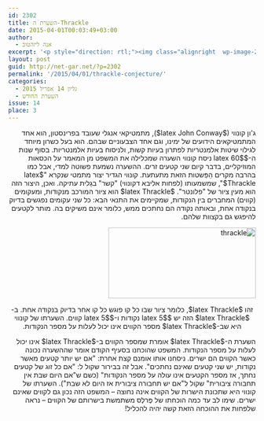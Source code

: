 ```yaml
---
id: 2302
title: השערת ה-Thrackle
date: 2015-04-01T00:03:49+03:00
author:
  - אנה ליזהטוב
excerpt: '<p style="direction: rtl;"><img class="alignright  wp-image-2421" src="{{site.baseurl}}/assets/img/2015/03/download.jpg" alt="download" width="108" height="138" />האם אתם יודעים מהו thrackle? אם אינכם מכירים את המילה הזאת אין לכם צורך להתבייש: זוהי מילה גאלית עתיקה, שפירושה "קשר". השערת החודש היא השערה שנראית פשוטה להפליא, אבל אני מבטיח לכם שכשתיכנסו לקרביה תסתבכו גם אתם בקשר!</p>'
layout: post
guid: http://net-gar.net/?p=2302
permalink: '/2015/04/01/thrackle-conjecture/'
categories:
  - גליון 14 אפריל 2015
  - השערת החודש
issue: 14
place: 3
---
```

<p style="direction: rtl;">
  ג'ון קונווי ($latex John Conway$), מתמטיקאי אנגלי שעובד בפרינסטון, הוא אחד המתמטיקאים הידועים של ימינו, וגם אחד הצבעוניים שבהם. הוא בעל כשרון מיוחד לגילוי שיטות אלמנטריות לפתרון בעיות קשות, ולניסוח בעיות אלמנטריות. בסוף שנות ה-$latex 60$ ניסח קונווי השערה שמכלילה את המשפט מן המאמר על הכסאות המוזיקליים, בדבר קיום שני קטעים זרים. ההשערה נשמעת פשוטה למדי, אבל כמו בהרבה מקרים הַפַּשטות הזאת מתעתעת. קונווי הגדיר יצור מתמטי שנקרא "$latex Thrackle$", שמשמעותו (לפחות אליבא דקונווי) "קשר" בגַלית עתיקה. ואכן, היצור הזה הוא מעין ציור של "פלונטר". $latex Thrackle$ הוא ציור המורכב מנקודות, ומעקומים (קווים) המחברים בין הנקודות, שמקיימים את התנאי הבא: כל שני עקומים נפגשים בדיוק בנקודה אחת, ובאותה נקודה הם נחתכים ממש, כלומר אינם משיקים בה. מותר לקטעים להיפגש גם בקצוות שלהם.
</p>

<p style="direction: rtl;">
  <a href="{{site.baseurl}}/assets/img/2015/03/thrackle-e1426798427101.png"><img class="aligncenter size-medium wp-image-2304" src="{{site.baseurl}}/assets/img/2015/03/thrackle.png" alt="thrackle" width="300" height="144" /></a>
</p>

<p style="direction: rtl; text-align: center;">
  זהו $latex Thrackle$, כלומר ציור שבו כל קו פוגש כל קו אחר בדיוק בנקודה אחת. ב- $latex Thrackle$ הזה יש $latex 5$ נקודות ו-$latex 5$ קווים. השערתו של קונווי היא שב-$latex Thrackle$ מספר הקווים אינו יכול לעלות על מספר הנקודות.
</p>

<p style="direction: rtl;">
  השערת ה-$latex Thrackle$ אומרת שמספר הקווים ב-$latex Thrackle$ אינו יכול לעלות על מספר הנקודות. המשפט שהוכחנו בסעיף הקודם אומר שההשערה נכונה כאשר הקווים הם ישרים. ניסחנו אותו אומנם קצת אחרת: "אם יש יותר קטעים מאשר נקודות, יש שני קטעים שאינם נחתכים". אבל זה בבירור שקול ל: "אם כל זוג של קטעים נחתך, אז מספר הקטעים אינו עולה על מספר הנקודות" (כשם ש"אם היום שבת אין תחבורה ציבורית" שקול ל"אם יש תחבורה ציבורית אז היום לא שבת"). השערתו של קונווי היא שתכונת הישרות של הקווים אינה נחוצה – המשפט הזה נכון גם לקווים שאינם ישרים. שימו לב עד כמה הוכחתו של פֶּרלֶס משתמשת בישרותם של הקווים – נראה שלפחות את ההוכחה הזאת קשה יהיה להכליל!
</p>